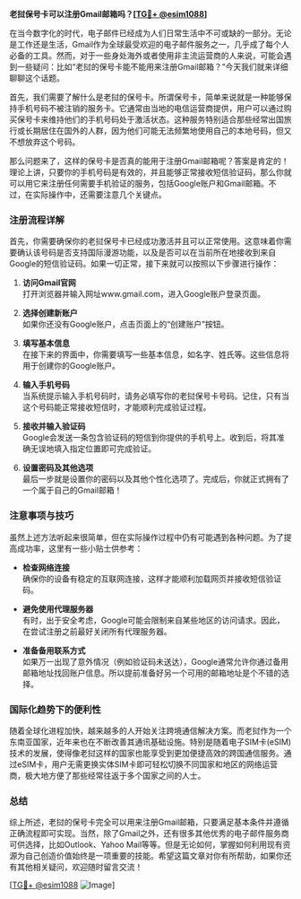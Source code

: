 **老挝保号卡可以注册Gmail邮箱吗？[[TG💪+ @esim1088](https://t.me/s/esim1088)]**

在当今数字化的时代，电子邮件已经成为人们日常生活中不可或缺的一部分。无论是工作还是生活，Gmail作为全球最受欢迎的电子邮件服务之一，几乎成了每个人必备的工具。然而，对于一些身处海外或者使用非主流运营商的人来说，可能会遇到一些疑问：比如“老挝的保号卡能不能用来注册Gmail邮箱？”今天我们就来详细聊聊这个话题。

首先，我们需要了解什么是老挝的保号卡。所谓保号卡，简单来说就是一种能够保持手机号码不被注销的服务卡。它通常由当地的电信运营商提供，用户可以通过购买保号卡来维持他们的手机号码处于激活状态。这种服务特别适合那些经常出国旅行或长期居住在国外的人群，因为他们可能无法频繁地使用自己的本地号码，但又不想放弃这个号码。

那么问题来了，这样的保号卡是否真的能用于注册Gmail邮箱呢？答案是肯定的！理论上讲，只要你的手机号码是有效的，并且能够正常接收短信验证码，那么你就可以用它来注册任何需要手机验证的服务，包括Google账户和Gmail邮箱。不过，在实际操作中，还需要注意几个关键点。

### 注册流程详解

首先，你需要确保你的老挝保号卡已经成功激活并且可以正常使用。这意味着你需要确认该号码是否支持国际漫游功能，以及是否可以在当前所在地接收到来自Google的短信验证码。如果一切正常，接下来就可以按照以下步骤进行操作：

1. **访问Gmail官网**  
   打开浏览器并输入网址www.gmail.com，进入Google账户登录页面。
   
2. **选择创建新账户**  
   如果你还没有Google账户，点击页面上的“创建账户”按钮。

3. **填写基本信息**  
   在接下来的界面中，你需要填写一些基本信息，如名字、姓氏等。这些信息将用于创建你的Google账户。

4. **输入手机号码**  
   当系统提示输入手机号码时，请务必填写你的老挝保号卡号码。记住，只有当这个号码能正常接收短信时，才能顺利完成验证过程。

5. **接收并输入验证码**  
   Google会发送一条包含验证码的短信到你提供的手机号上。收到后，将其准确无误地填入指定位置即可完成验证。

6. **设置密码及其他选项**  
   最后一步就是设置你的密码以及其他个性化选项了。完成后，你就正式拥有了一个属于自己的Gmail邮箱！

### 注意事项与技巧

虽然上述方法听起来很简单，但在实际操作过程中仍有可能遇到各种问题。为了提高成功率，这里有一些小贴士供参考：

- **检查网络连接**  
  确保你的设备有稳定的互联网连接，这样才能顺利加载网页并接收短信验证码。

- **避免使用代理服务器**  
  有时，出于安全考虑，Google可能会限制来自某些地区的访问请求。因此，在尝试注册之前最好关闭所有代理服务器。

- **准备备用联系方式**  
  如果万一出现了意外情况（例如验证码未送达），Google通常允许你通过备用邮箱地址找回账户信息。所以提前准备好另一个可用的邮箱地址是个不错的选择。

### 国际化趋势下的便利性

随着全球化进程加快，越来越多的人开始关注跨境通信解决方案。而老挝作为一个东南亚国家，近年来也在不断改善其通讯基础设施。特别是随着电子SIM卡(eSIM)技术的发展，使得像老挝这样的国家也能享受到更加便捷高效的跨国通信服务。通过eSIM卡，用户无需更换实体SIM卡即可轻松切换不同国家和地区的网络运营商，极大地方便了那些经常往返于多个国家之间的人士。

### 总结

综上所述，老挝的保号卡完全可以用来注册Gmail邮箱，只要满足基本条件并遵循正确流程即可实现。当然，除了Gmail之外，还有很多其他优秀的电子邮件服务商可供选择，比如Outlook、Yahoo Mail等等。但是无论如何，掌握如何利用现有资源为自己创造价值始终是一项重要的技能。希望这篇文章对你有所帮助，如果你还有其他相关疑问，欢迎随时留言交流！

[[TG💪+ @esim1088](https://t.me/s/esim1088) ![Image](https://i.postimg.cc/4NQfJmqS/Snipaste-2025-05-13-00-14-12.png)]